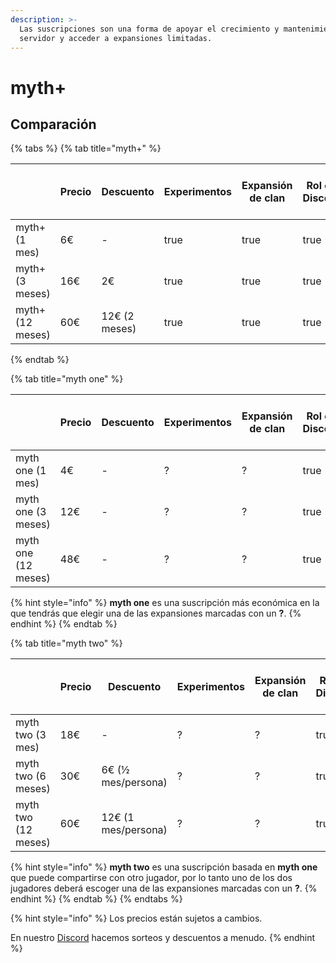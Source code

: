 ```yaml
---
description: >-
  Las suscripciones son una forma de apoyar el crecimiento y mantenimiento del
  servidor y acceder a expansiones limitadas.
---
```


# myth+

## Comparación

{% tabs %}
{% tab title="myth+" %}
<table data-view="cards" data-full-width="true"><thead><tr><th> </th><th>Precio</th><th>Descuento</th><th data-type="checkbox">Experimentos</th><th data-type="checkbox">Expansión de clan</th><th data-type="checkbox">Rol en Discord</th><th data-type="checkbox">Canal privado en Discord</th><th data-hidden data-card-target data-type="content-ref"></th></tr></thead><tbody><tr><td>myth+ (1 mes)</td><td>6€</td><td>-</td><td>true</td><td>true</td><td>true</td><td>true</td><td></td></tr><tr><td>myth+ (3 meses)</td><td>16€</td><td>2€</td><td>true</td><td>true</td><td>true</td><td>true</td><td></td></tr><tr><td>myth+ (12 meses)</td><td>60€</td><td>12€ (2 meses)</td><td>true</td><td>true</td><td>true</td><td>true</td><td></td></tr></tbody></table>
{% endtab %}

{% tab title="myth one" %}
<table data-view="cards" data-full-width="true"><thead><tr><th> </th><th>Precio</th><th>Descuento</th><th>Experimentos</th><th>Expansión de clan</th><th data-type="checkbox">Rol en Discord</th><th data-type="checkbox">Canal privado en Discord</th></tr></thead><tbody><tr><td>myth one (1 mes)</td><td>4€</td><td>-</td><td>?</td><td>?</td><td>true</td><td>true</td></tr><tr><td>myth one (3 meses)</td><td>12€</td><td>-</td><td>?</td><td>?</td><td>true</td><td>true</td></tr><tr><td>myth one (12 meses)</td><td>48€</td><td>-</td><td>?</td><td>?</td><td>true</td><td>true</td></tr></tbody></table>

{% hint style="info" %}
**myth one** es una suscripción más económica en la que tendrás que elegir una de las expansiones marcadas con un **?**.
{% endhint %}
{% endtab %}

{% tab title="myth two" %}
<table data-view="cards" data-full-width="true"><thead><tr><th> </th><th>Precio</th><th>Descuento</th><th>Experimentos</th><th>Expansión de clan</th><th data-type="checkbox">Rol en Discord</th><th data-type="checkbox">Canal privado en Discord</th></tr></thead><tbody><tr><td>myth two (3 mes)</td><td>18€</td><td>-</td><td>?</td><td>?</td><td>true</td><td>true</td></tr><tr><td>myth two (6 meses)</td><td>30€</td><td>6€ (½ mes/persona)</td><td>?</td><td>?</td><td>true</td><td>true</td></tr><tr><td>myth two (12 meses)</td><td>60€</td><td>12€ (1 mes/persona)</td><td>?</td><td>?</td><td>true</td><td>true</td></tr></tbody></table>

{% hint style="info" %}
**myth two** es una suscripción basada en **myth one** que puede compartirse con otro jugador, por lo tanto uno de los dos jugadores deberá escoger una de las expansiones marcadas con un **?**.
{% endhint %}
{% endtab %}
{% endtabs %}

{% hint style="info" %}
Los precios están sujetos a cambios.

En nuestro [Discord](https://discord.gg/y5Pz69AywB) hacemos sorteos y descuentos a menudo.
{% endhint %}

